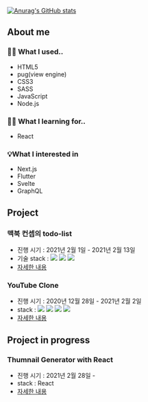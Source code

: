 [![Anurag's GitHub stats](https://github-readme-stats.vercel.app/api?username=since-1994)](https://github.com/anuraghazra/github-readme-stats)
## About me

### 👊🏻 What I used..
- HTML5
- pug(view engine)
- CSS3
- SASS
- JavaScript
- Node.js
### ✍🏻 What I learning for..
- React
### 💡What I interested in
- Next.js
- Flutter
- Svelte
- GraphQL

## Project

### 맥북 컨셉의 todo-list

- 진행 시기 : 2021년 2월 1일 - 2021년 2월 13일
- 기술 stack : <img src="https://img.shields.io/badge/HTML5-E34F26?style=flat-square&logo=HTML5&logoColor=white"/> <img src="https://img.shields.io/badge/CSS3-1572B6?style=flat-square&logo=CSS3&logoColor=white"/> <img src="https://img.shields.io/badge/JavaScript-F7DF1E?style=flat-square&logo=JavaScript&logoColor=black"/>
- [자세한 내용](https://github.com/since-1994/todo)

### YouTube Clone

- 진행 시기 : 2020년 12월 28일 - 2021년 2월 2일
- stack : <img src="https://img.shields.io/badge/JavaScript-F7DF1E?style=flat-square&logo=JavaScript&logoColor=black"/> <img src ="https://img.shields.io/badge/node->=14.15.0-green"/> <img src="https://img.shields.io/badge/@Babel-F9DC3E?style=flat-square&logo=Babel&logoColor=black"/> <img src="https://img.shields.io/badge/AWS_S3-232F3E?style=flat-square&logo=Amazon-AWS&logoColor=white"/>
- [자세한 내용](https://velog.io/@since-1994/series/YouTube-clone)

## Project in progress

### Thumnail Generator with React
- 진행 시기 : 2021년 2월 28일 - 
- stack : React
- [자세한 내용](https://github.com/since-1994/thumnail-generator)


